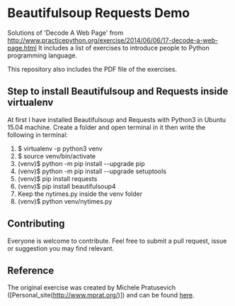 # Beautifulsoup Requests Demo
Solutions of 'Decode A Web Page' from http://www.practicepython.org/exercise/2014/06/06/17-decode-a-web-page.html
It includes a list of exercises to introduce people to Python programming language.

This repository also includes the PDF file of the exercises.

## Step to install Beautifulsoup and Requests inside virtualenv
At first I have installed Beautifulsoup and Requests with Python3 in Ubuntu 15.04 machine.
Create a folder and open terminal in it then write the following in terminal:
1. $ virtualenv -p python3 venv
2. $ source venv/bin/activate
3. (venv)$ python -m pip install --upgrade pip
4. (venv)$ python -m pip install --upgrade setuptools
5. (venv)$ pip install requests
6. (venv)$ pip install beautifulsoup4
7. Keep the nytimes.py inside the venv folder
8. (venv)$ python venv/nytimes.py



## Contributing
Everyone is welcome to contribute. Feel free to submit a pull request, issue or suggestion you may find relevant.

## Reference
The original exercise was created by Michele Pratusevich ([Personal_site(http://www.mprat.org/)])
and can be found [here](http://www.practicepython.org/exercise/2014/06/06/17-decode-a-web-page.html).
